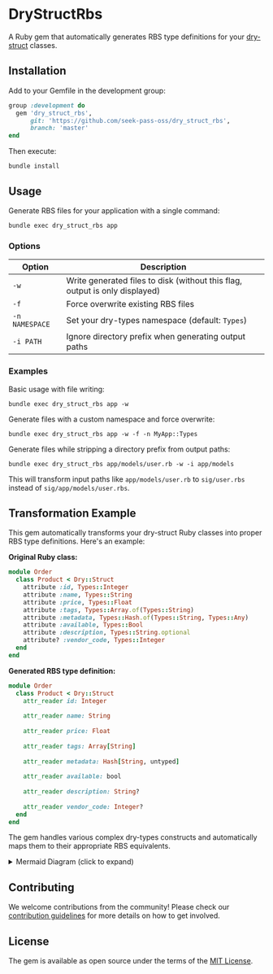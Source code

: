 # DryStructRbs

A Ruby gem that automatically generates RBS type definitions for your [dry-struct](https://dry-rb.org/gems/dry-struct/) classes.

## Installation

Add to your Gemfile in the development group:

```ruby
group :development do
  gem 'dry_struct_rbs',
      git: 'https://github.com/seek-pass-oss/dry_struct_rbs',
      branch: 'master'
end
```

Then execute:

```shell
bundle install
```

## Usage

Generate RBS files for your application with a single command:

```shell
bundle exec dry_struct_rbs app
```

### Options

| Option | Description |
|--------|-------------|
| `-w` | Write generated files to disk (without this flag, output is only displayed) |
| `-f` | Force overwrite existing RBS files |
| `-n NAMESPACE` | Set your dry-types namespace (default: `Types`) |
| `-i PATH` | Ignore directory prefix when generating output paths |

### Examples

Basic usage with file writing:
```shell
bundle exec dry_struct_rbs app -w
```

Generate files with a custom namespace and force overwrite:
```shell
bundle exec dry_struct_rbs app -w -f -n MyApp::Types
```

Generate files while stripping a directory prefix from output paths:
```shell
bundle exec dry_struct_rbs app/models/user.rb -w -i app/models
```

This will transform input paths like `app/models/user.rb` to `sig/user.rbs` instead of `sig/app/models/user.rbs`.

## Transformation Example

This gem automatically transforms your dry-struct Ruby classes into proper RBS type definitions. Here's an example:

**Original Ruby class:**

```ruby
module Order
  class Product < Dry::Struct
    attribute :id, Types::Integer
    attribute :name, Types::String
    attribute :price, Types::Float
    attribute :tags, Types::Array.of(Types::String)
    attribute :metadata, Types::Hash.of(Types::String, Types::Any)
    attribute :available, Types::Bool
    attribute :description, Types::String.optional
    attribute? :vendor_code, Types::Integer
  end
end
```

**Generated RBS type definition:**

```ruby
module Order
  class Product < Dry::Struct
    attr_reader id: Integer
    
    attr_reader name: String
    
    attr_reader price: Float
    
    attr_reader tags: Array[String]
    
    attr_reader metadata: Hash[String, untyped]
    
    attr_reader available: bool
    
    attr_reader description: String?
    
    attr_reader vendor_code: Integer?
  end
end
```

The gem handles various complex dry-types constructs and automatically maps them to their appropriate RBS equivalents.

<details> <summary>Mermaid Diagram (click to expand)</summary>

```mermaid
flowchart TD
    subgraph Step1["Traverse Ruby AST"]
        Order1[Order]
        Product1[Product]
        id1[id: Types::Integer]
        name1[name: Types::String]
        price1[price: Types::Float]
        Order1 --> Product1
        Product1 --> id1
        Product1 --> name1
        Product1 --> price1
    end

    subgraph Step2["Convert DRY Types to RBS Types"]
        idconv[Types::Integer → Integer]
        nameconv[Types::String → String]
        priceconv[Types::Float → Float]
    end

    subgraph Step3["Build RBS AST"]
        id2[id: Integer]
        name2[name: String]
        price2[price: Float]
        Product2[Product]
        Order2[Order]
        id2 --> Product2
        name2 --> Product2
        price2 --> Product2
        Product2 --> Order2
    end

    Step1 --> Step2
    Step2 --> Step3
```
</details>

## Contributing

We welcome contributions from the community! Please check our [contribution guidelines](CONTRIBUTING.md) for more details on how to get involved.

## License

The gem is available as open source under the terms of the [MIT License](LICENSE).
